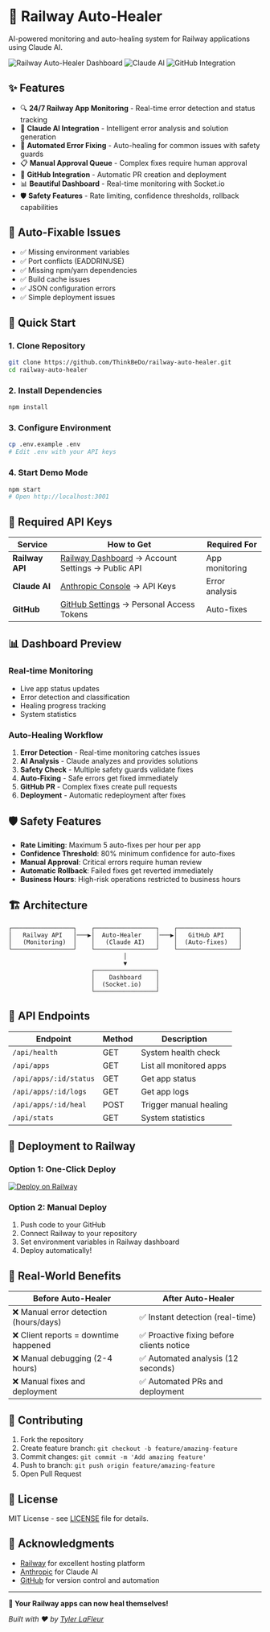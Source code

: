 # 🚀 Railway Auto-Healer

AI-powered monitoring and auto-healing system for Railway applications using Claude AI.

![Railway Auto-Healer Dashboard](https://img.shields.io/badge/Railway-Auto--Healer-blue?style=for-the-badge&logo=railway)
![Claude AI](https://img.shields.io/badge/Claude-AI-orange?style=for-the-badge)
![GitHub Integration](https://img.shields.io/badge/GitHub-Integration-green?style=for-the-badge&logo=github)

## ✨ Features

- 🔍 **24/7 Railway App Monitoring** - Real-time error detection and status tracking
- 🤖 **Claude AI Integration** - Intelligent error analysis and solution generation  
- 🔧 **Automated Error Fixing** - Auto-healing for common issues with safety guards
- 📋 **Manual Approval Queue** - Complex fixes require human approval
- 🔄 **GitHub Integration** - Automatic PR creation and deployment
- 📊 **Beautiful Dashboard** - Real-time monitoring with Socket.io
- 🛡️ **Safety Features** - Rate limiting, confidence thresholds, rollback capabilities

## 🎯 Auto-Fixable Issues

- ✅ Missing environment variables
- ✅ Port conflicts (EADDRINUSE)
- ✅ Missing npm/yarn dependencies
- ✅ Build cache issues
- ✅ JSON configuration errors
- ✅ Simple deployment issues

## 🚀 Quick Start

### 1. Clone Repository
```bash
git clone https://github.com/ThinkBeDo/railway-auto-healer.git
cd railway-auto-healer
```

### 2. Install Dependencies
```bash
npm install
```

### 3. Configure Environment
```bash
cp .env.example .env
# Edit .env with your API keys
```

### 4. Start Demo Mode
```bash
npm start
# Open http://localhost:3001
```

## 🔑 Required API Keys

| Service | How to Get | Required For |
|---------|------------|---------------|
| **Railway API** | [Railway Dashboard](https://railway.app/dashboard) → Account Settings → Public API | App monitoring |
| **Claude AI** | [Anthropic Console](https://console.anthropic.com/) → API Keys | Error analysis |
| **GitHub** | [GitHub Settings](https://github.com/settings/tokens) → Personal Access Tokens | Auto-fixes |

## 📊 Dashboard Preview

### Real-time Monitoring
- Live app status updates
- Error detection and classification
- Healing progress tracking
- System statistics

### Auto-Healing Workflow
1. **Error Detection** - Real-time monitoring catches issues
2. **AI Analysis** - Claude analyzes and provides solutions
3. **Safety Check** - Multiple safety guards validate fixes
4. **Auto-Fixing** - Safe errors get fixed immediately
5. **GitHub PR** - Complex fixes create pull requests
6. **Deployment** - Automatic redeployment after fixes

## 🛡️ Safety Features

- **Rate Limiting**: Maximum 5 auto-fixes per hour per app
- **Confidence Threshold**: 80% minimum confidence for auto-fixes
- **Manual Approval**: Critical errors require human review
- **Automatic Rollback**: Failed fixes get reverted immediately
- **Business Hours**: High-risk operations restricted to business hours

## 🏗️ Architecture

```
┌─────────────────┐    ┌─────────────────┐    ┌─────────────────┐
│   Railway API   │───▶│  Auto-Healer    │───▶│   GitHub API    │
│   (Monitoring)  │    │   (Claude AI)   │    │  (Auto-fixes)   │
└─────────────────┘    └─────────────────┘    └─────────────────┘
                                │
                                ▼
                       ┌─────────────────┐
                       │    Dashboard    │
                       │  (Socket.io)    │
                       └─────────────────┘
```

## 📡 API Endpoints

| Endpoint | Method | Description |
|----------|--------|--------------|
| `/api/health` | GET | System health check |
| `/api/apps` | GET | List all monitored apps |
| `/api/apps/:id/status` | GET | Get app status |
| `/api/apps/:id/logs` | GET | Get app logs |
| `/api/apps/:id/heal` | POST | Trigger manual healing |
| `/api/stats` | GET | System statistics |

## 🚀 Deployment to Railway

### Option 1: One-Click Deploy
[![Deploy on Railway](https://railway.app/button.svg)](https://railway.app/template/railway-auto-healer)

### Option 2: Manual Deploy
1. Push code to your GitHub
2. Connect Railway to your repository
3. Set environment variables in Railway dashboard
4. Deploy automatically!

## 🎯 Real-World Benefits

| Before Auto-Healer | After Auto-Healer |
|--------------------|-------------------|
| ❌ Manual error detection (hours/days) | ✅ Instant detection (real-time) |
| ❌ Client reports = downtime happened | ✅ Proactive fixing before clients notice |
| ❌ Manual debugging (2-4 hours) | ✅ Automated analysis (12 seconds) |
| ❌ Manual fixes and deployment | ✅ Automated PRs and deployment |

## 🤝 Contributing

1. Fork the repository
2. Create feature branch: `git checkout -b feature/amazing-feature`
3. Commit changes: `git commit -m 'Add amazing feature'`
4. Push to branch: `git push origin feature/amazing-feature`
5. Open Pull Request

## 📄 License

MIT License - see [LICENSE](LICENSE) file for details.

## 🙏 Acknowledgments

- [Railway](https://railway.app/) for excellent hosting platform
- [Anthropic](https://anthropic.com/) for Claude AI
- [GitHub](https://github.com/) for version control and automation

---

**🎉 Your Railway apps can now heal themselves!**

*Built with ❤️ by [Tyler LaFleur](https://github.com/ThinkBeDo)*
